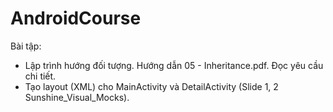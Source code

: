 # AndroidCourse
Bài tập:
- Lập trình hướng đối tượng. Hướng dẫn 05 - Inheritance.pdf. Đọc yêu cầu chi tiết.
- Tạo layout (XML) cho MainActivity và DetailActivity (Slide 1, 2 Sunshine_Visual_Mocks).
